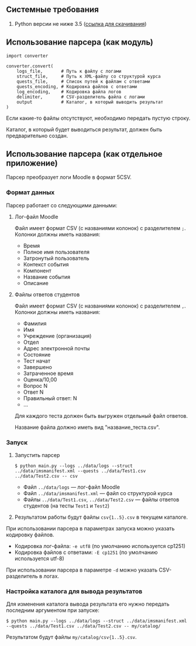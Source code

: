 ## Системные требования

1. Python версии не ниже 3.5 ([ссылка для скачивания](https://www.python.org/ftp/python/3.6.5/python-3.6.5.exe))

## Использование парсера (как модуль)

```
import converter

converter.convert(
    logs_file,       # Путь к файлу с логами
    struct_file,     # Путь к XML-файлу со структурой курса
    quests_file,     # Список путей к файлам с ответами
    quests_encoding, # Кодировка файлов с ответами
    log_encoding,    # Кодировка файла логов
    delimiter,       # CSV-разделитель файла с логами
    output           # Каталог, в который выводить результат
)
```

Если какие-то файлы отсутствуют, необходимо передать пустую строку.

Каталог, в который будет выводиться результат, должен быть предварительно создан.

## Использование парсера (как отдельное приложение)

Парсер преобразует логи Moodle в формат 5CSV.

### Формат данных

Парсер работает со следующими данными:

1. Лог-файл Moodle

    Файл имеет формат CSV (с названиями колонок) с разделителем `;`. Колонки должны иметь названия:
    * Время
    * Полное имя пользователя
    * Затронутый пользователь
    * Контекст события
    * Компонент
    * Название события
    * Описание

1. Файлы ответов студентов

    Файл имеет формат CSV (с названиями колонок) с разделителем `,`. Колонки должны иметь названия:
    * Фамилия
    * Имя
    * Учреждение (организация)
    * Отдел
    * Адрес электронной почты
    * Состояние
    * Тест начат
    * Завершено
    * Затраченное время
    * Оценка/10,00
    * Вопрос N
    * Ответ N
    * Правильный ответ: N
    * ...

    Для каждого теста должен быть выгружен отдельный файл ответов.

    Название файла должно иметь вид "название_теста.csv".

### Запуск

1. Запустить парсер

    ```
    $ python main.py --logs ../data/logs --struct ../data/imsmanifest.xml --quests ../data/Test1.csv ../data/Test2.csv -- csv
    ```

    * Файл `../data/logs` — лог-файл Moodle
    * Файл `../data/imsmanifest.xml` — файл со структурой курса
    * Файлы `../data/Test1.csv`, `../data/Test2.csv` — файлы ответов студентов (на тесты `Test1` и `Test2`)

1. Результатом работы будут файлы `csv{1..5}.csv` в текущем каталоге.

При использовании парсера в параметрах запуска можно указать кодировку файлов.

* Кодировка лог-файла: `-e utf8` (по умолчанию используется cp1251)
* Кодировка файлов с ответами: `-E cp1251` (по умолчанию используется utf-8)

При использовании парсера в параметре `-d` можно указать CSV-разделитель в логах.

### Настройка каталога для вывода результатов

Для изменения каталога вывода результата его нужно передать последним аргументом при запуске:
```
$ python main.py --logs ../data/logs --struct ../data/imsmanifest.xml --quests ../data/Test1.csv ../data/Test2.csv -- my/catalog/
```

Результатом будут файлы `my/catalog/csv{1..5}.csv`.